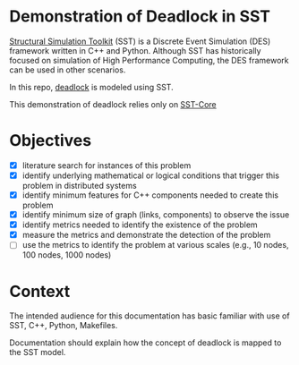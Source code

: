 # Demonstration of Deadlock in SST 

[Structural Simulation Toolkit](https://sst-simulator.org/) (SST) is a Discrete Event Simulation (DES) framework written in C++ and Python. Although SST has historically focused on simulation of High Performance Computing, the DES framework can be used in other scenarios. 

In this repo, [deadlock](https://en.wikipedia.org/wiki/Deadlock) is modeled using SST. 


This demonstration of deadlock relies only on [SST-Core](https://github.com/sstsimulator/sst-core)


# Objectives
- [x] literature search for instances of this problem
- [x] identify underlying mathematical or logical conditions that trigger this problem in distributed systems
- [x] identify minimum features for C++ components needed to create this problem
- [x] identify minimum size of graph (links, components) to observe the issue
- [x] identify metrics needed to identify the existence of the problem
- [x] measure the metrics and demonstrate the detection of the problem
- [ ] use the metrics to identify the problem at various scales (e.g., 10 nodes, 100 nodes, 1000 nodes)

# Context

The intended audience for this documentation has basic familiar with use of SST, C++, Python, Makefiles.

Documentation should explain how the concept of deadlock is mapped to the SST model.
